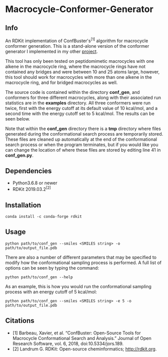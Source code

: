 # Macrocycle-Conformer-Generator

## Info
An RDKit implementation of ConfBuster's<sup>[1]</sup> algorithm for macrocycle conformer generation. This is a
stand-alone version of the conformer generator I implemented in my other [project](https://github.com/e-dang/macrocycles).

This tool has only been tested on peptidomimetic macrocycles with one alkene in the macrocycle ring, where the
macrocycle rings have not contained any bridges and were between 10 and 25 atoms large, however, this tool should work for
macrocycles with more than one alkene in the macrocycle ring, and for bridged macrocycles as well.

The source code is contained within the directory __conf_gen__, and conformers for three different macrocycles, along with their associated run statistics are in the __examples__ directory. All three conformers were run twice, first with the energy cutoff at its default value of 10 kcal/mol, and a second time with the energy cutoff set to 5 kcal/mol. The results can be seen below.

Note that within the __conf_gen__ directory there is a __tmp__ directory where files generated during the conformational search process are temporarily stored. These files are cleaned up automatically at the end of the conformational search process or when the program terminates, but if you would like you can change the location of where these files are stored by editing line 41 in __conf_gen.py__.

## Dependencies
- Python3.6.8 or newer
- RDKit 2019.03.2<sup>[2]</sup>

## Installation
```
conda install -c conda-forge rdkit
```

## Usage
```
python path/to/conf_gen --smiles <SMILES string> -o path/to/output_file.pdb
```

There are also a number of different parameters that may be specified to modify how the conformational sampling process is performed. A full list of options can be seen by typing the command:
```
python path/to/conf_gen --help
```

As an example, this is how you would run the conformational sampling process with an energy cutoff of 5 kcal/mol:
```
python path/to/conf_gen --smiles <SMILES string> -e 5 -o path/to/output_file.pdb
```

## Citations
- [1] Barbeau, Xavier, et al. “ConfBuster: Open-Source Tools for Macrocycle Conformational Search and Analysis.” Journal
of Open Research Software, vol. 6, 2018, doi:10.5334/jors.189.
- [2] Landrum G. RDKit: Open-source cheminformatics; http://rdkit.org.